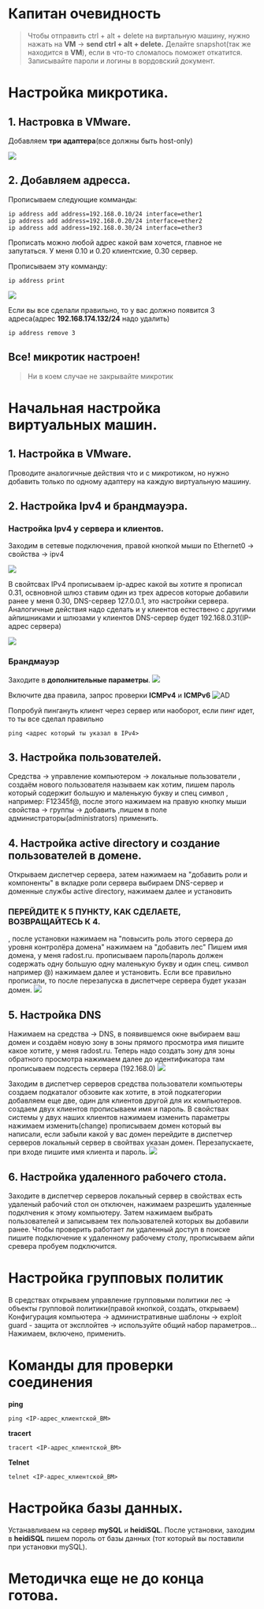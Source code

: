 # Капитан очевидность

>Чтобы отправить ctrl + alt + delete  на виртальную машину, нужно нажать на **VM** -> **send  ctrl + alt + delete.**
>Делайте snapshot(так же находится в **VM**), если в что-то сломалось поможет откатится.
>Записывайте пароли  и логины в вордовский документ.


# Настройка микротика.
## 1. Настровка в VMware.
Добавляем **три** **адаптера**(все должны быть host-only)

![](https://github.com/FilsonGG/case/assets/144475986/cb269a07-162d-45a0-9532-8a6b3742307e)

## 2. Добавляем адресса.
Прописываем следующие комманды:
```
ip address add address=192.168.0.10/24 interface=ether1
ip address add address=192.168.0.20/24 interface=ether2
ip address add address=192.168.0.30/24 interface=ether3
```
Прописать можно любой адрес какой вам хочется, главное не запутаться.
У меня 0.10 и 0.20 клиентские,  0.30 сервер.

Прописываем эту комманду:
```
ip address print
```
![](https://github.com/FilsonGG/case/assets/144475986/07346cd3-a900-45dc-b798-fee9c5d56752)

Если вы все сделали правильно, то у вас должно появится 3 адреса(адрес  **192.168.174.132/24** надо удалить)
```
ip address remove 3
```

## Все! микротик настроен!
>Ни в коем случае не закрывайте микротик


# Начальная настройка виртуальных машин.

## 1. Настройка в VMware.
Проводите аналогичные действия что и с микротиком, но нужно добавить только по одному адаптеру на каждую виртуальную машину.

## 2. Настройка Ipv4 и брандмауэра.

### Настройка Ipv4 у сервера и клиентов.

Заходим в сетевые подключения, правой кнопкой мыши по Ethernet0 -> свойства -> ipv4

![](https://github.com/FilsonGG/case/assets/144475986/9e61195e-654d-4a59-be6c-808466bf0db7)

В свойтсвах IPv4 прописываем ip-адрес какой вы хотите я прописал 0.31, освновной шлюз ставим один из трех адресов которые  добавили ранее у меня 0.30, DNS-сервер  127.0.0.1,  это настройки сервера. Аналогичные действия надо сделать и у клиентов естествено с другими  айпишниками и шлюзами у клиентов DNS-сервер будет 192.168.0.31(IP-адрес сервера)

![](https://github.com/FilsonGG/case/assets/144475986/08f527dc-29de-4b57-bccd-c01451ad0255)

### Брандмауэр
Заходите в **дополнительные параметры**.
![](https://github.com/FilsonGG/case/assets/144475986/dcc45f1a-a35c-4786-98e5-53fd99c5ceaa)

Включите два правила, запрос проверки **ICMPv4** и **ICMPv6**
![AD](https://github.com/FilsonGG/case/assets/144475986/2cefabad-f8e1-4094-9164-76ed464aadf1)

Попробуй пингануть клиент через сервер или наоборот, если пинг идет, то ты все сделал правильно
```
ping <адрес который ты указал в IPv4>
```

## 3. Настройка пользователей.
Средства -> управление компьютером -> локальные пользователи , создаём нового пользователя называем как хотим, пишем пароль который содержит большую и маленькую букву и спец символ , например: F12345f@, после этого нажимаем на правую кнопку мыши свойства -> группы -> добавить ,пишем в поле администраторы(administrators) применить. 




## 4. Настройка active directory и создание пользователей в домене.
Открываем диспетчер сервера, затем нажимаем на "добавить роли и компоненты" в вкладке роли сервера выбираем DNS-сервер и доменные службы active directory, нажимаем далее и установить 
### ПЕРЕЙДИТЕ К 5 ПУНКТУ, КАК СДЕЛАЕТЕ, ВОЗВРАЩАЙТЕСЬ К 4.
, после установки нажимаем на "повысить роль этого сервера до уровня контролёра домена" нажимаем на "добавить лес"
Пишем имя домена, у меня radost.ru. прописываем пароль(пароль должен содержать одну большую одну маленькую букву и один спец. символ например @) нажимаем далее и установить.
Если все правильно прописали, то после перезапуска в диспетчере сервера будет указан домен.
![](https://github.com/FilsonGG/case/assets/144475986/84f616df-7c04-4aa5-a18b-6117fd9fb38e)

## 5. Настройка  DNS 
Нажимаем на средства -> DNS, в появившемся окне выбираем ваш домен и создаём новую зону в зоны прямого просмотра имя пишите какое хотите, у меня radost.ru. Теперь надо создать зону для зоны обратного просмотра нажимаем далее до идентификатора там прописываем подсесть сервера (192.168.0)
![](https://github.com/FilsonGG/case/assets/144475986/a5cd64d5-f52d-4d3c-b648-e32e066ae656)

Заходим в диспетчер серверов средства пользователи компьютеры создаем подкаталог обзовите как хотите, в этой подкатегории добавляем еще две, один для клиентов другой для их компьютеров. создаем двух клиентов прописываем имя и пароль. В свойствах системы у двух наших клиентов нажимаем изменить параметры нажимаем изменить(change) прописываем домен который вы написали, если забыли какой у вас домен перейдите в диспетчер серверов локальный сервер в свойтвах указан домен.
Перезапускаете, при входе пишите имя клиента и пароль.
![](https://github.com/FilsonGG/case/assets/144475986/54e124d1-12cb-4be6-a9da-f9ee6e8b6dd7)

## 6. Настройка удаленного рабочего стола.
Заходите в диспетчер серверов локальный сервер  в свойствах есть удаленый рабочий  стол он отключен, нажимаем разрешить удаленные подклчения  к этому компьютеру. Затем нажимаем выбрать пользователей и записываем тех пользователей которых вы добавили ранее. Чтобы проверить работает ли удаленный доступ в поиске пишите подключение  к удаленному рабочему столу, прописываем айпи сревера пробуем подключится.


# Настройка групповых политик
В средствах открываем управление групповыми политики лес -> объекты групповой политики(правой кнопкой, создать, открываем) Конфигурация компьютера -> административные шаблоны -> exploit guard - защита от эксплойтев -> используйте общий набор параметров... Нажимаем, включено, применить.


# Команды для проверки соединения

**ping**
```
ping <IP-адрес_клиентской_ВМ>
```
**tracert**
```
tracert <IP-адрес_клиентской_ВМ>

```
**Telnet**
```
telnet <IP-адрес_клиентской_ВМ>
```

# Настройка базы данных.
Устанавливаем на сервер **mySQL** и **heidiSQL**. После установки, заходим в **heidiSQL** пишем пороль от базы данных (тот который вы поставили при установки mySQL).

# Методичка еще не до конца готова.
